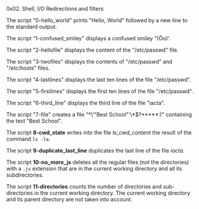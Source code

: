 0x02. Shell, I/O Redirections and filters

The script "0-hello_world" prints "Hello, World" followed by a new line to the standard output.

The script "1-confused_smiley" displays a confused smiley "(Ôo)'.

The script "2-hellofile" displays the content of the "/etc/passwd" file.

The script "3-twofiles" displays the contents of "/etc/passwd" and "/etc/hosts" files.

The script "4-lastlines" displays the last ten lines of the file "/etc/passwd".

The script "5-firstlines" displays the first ten lines of the file "/etc/passwd".

The script "6-third_line" displays the third line of the file "iacta".

The script "7-file" creates a file "\*\\'"Best School"\'\\*$\?\*\*\*\*\*:)" containing the text "Best School".

The script **8-cwd_state** writes into the file *ls_cwd_content* the result of the command `ls -la`.

The script **9-duplicate_last_line** duplicates the last line of the file *iacta*.

The script **10-no_more_js** deletes all the regular files (not the directories) with a `.js` extension that are in the current working directory and all its subdirectories.

The script **11-directories** counts the number of directories and sub-directories in the current working directory. The current working directory and its parent directory are not taken into account.
